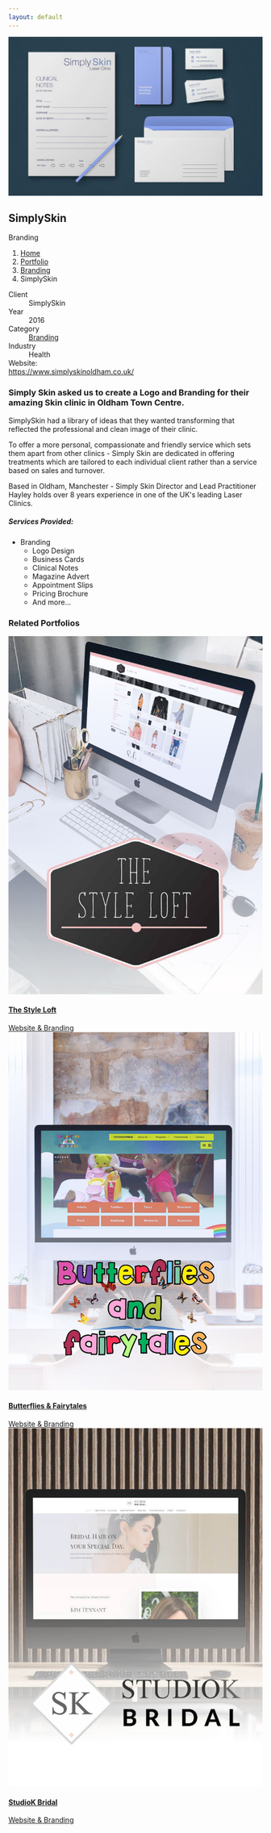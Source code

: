 ```yaml
---
layout: default
---
```

<section class="bg-primary-3 min-vh-80 overlay text-light d-flex align-items-end py-5 jarallax" data-overlay data-jarallax data-speed="0.2">
    <img src="/assets/portfolio/simply-skin/banner.jpg" alt="" class="jarallax-img">
    <div class="container">
        <div class="row">
            <div class="col">
                <h1 class="display-4 mb-1">SimplySkin</h1>
                <span class="lead">Branding</span>
            </div>
        </div>
        <div class="row my-3">
            <div class="col">
                <nav aria-label="breadcrumb">
                    <ol class="breadcrumb">
                        <li class="breadcrumb-item">
                            <a href="/">Home</a>
                        </li>
                        <li class="breadcrumb-item">
                            <a href="/portfolio/">Portfolio</a>
                        </li>
                        <li class="breadcrumb-item">
                            <a href="/portfolio/category/branding">Branding</a>
                        </li>
                        <li class="breadcrumb-item active" aria-current="page">SimplySkin</li>
                    </ol>
                </nav>
            </div>
        </div>
    </div>
</section>
<section>
    <div class="container">
        <div class="row">
            <div class="col-md-4 mb-4 mb-md-0">
            <dl class="row mt-4">
                <dt class="col-3 mb-2">Client</dt>
                <dd class="col-9 mb-2">SimplySkin</dd>
                <dt class="col-3 mb-2">Year</dt>
                <dd class="col-9 mb-2">2016</dd>
                <dt class="col-3 mb-2">Category</dt>
                <dd class="col-9 mb-2"><a href="/portfolio/category/branding">Branding</a></dd>
                <dt class="col-3 mb-2">Industry</dt>
                <dd class="col-9 mb-2">Health</dd>
                <dt class="col-3 mb-2">Website:</dt>
                <dd class="col-9 mb-2">
                </dd>
                <dt class="col-12 mb-2"><a href="https://www.simplyskinoldham.co.uk/" style="word-break:break-all" target="_blank">https://www.simplyskinoldham.co.uk/</a></dt>
            </dl>
            </div>
            <div class="col">
                <div class="row justify-content-center">
                    <div class="col-lg-11">
                        <div class="mb-4">
                            <h3>Simply Skin asked us to create a Logo and Branding for their amazing Skin clinic in Oldham Town Centre.</h3>
                        </div>
                        <p>
                            SimplySkin had a library of ideas that they wanted transforming that reflected the professional and clean image of their clinic.
                        </p>
                        <p>
                        To offer a more personal, compassionate and friendly service which sets them apart from other clinics - Simply Skin are dedicated in offering treatments which are tailored to each individual client rather than a service based on sales and turnover. </p>
                        <p>Based in Oldham, Manchester - Simply Skin Director and Lead Practitioner Hayley holds over 8 years experience in one of the UK's leading Laser Clinics.</p>
                        <h5 class="mt-5">Services Provided:</h5>
                        <ul class="mb-5">
                                            <li>Branding
                                                <ul>
                                                    <li>Logo Design</li>
                                                    <li>Business Cards</li>
                                                    <li>Clinical Notes</li>
                                                    <li>Magazine Advert</li>
                                                    <li>Appointment Slips</li>
                                                    <li>Pricing Brochure</li>
                                                    <li>And more...</li>      
                                                </ul>
                                            </li>
                                        </ul>
                    </div>
                </div>
            </div>
        </div>
    </div>
</section>
<section class="bg-primary-alt">
            <div class="container">
                <div class="row mb-4">
                    <div class="col">
                        <h3 class="h2">Related Portfolios</h3>
                    </div>
                </div>
                <div class="row">
                    <div class="col-sm-6 col-lg-4 mb-4">
                        <a href="/portfolio/the-style-loft">
                            <img src="/assets/portfolio/style-loft/description.jpg" class="rounded mb-3">
                            <h4 class="mb-1">The Style Loft</h4>
                            <div class="text-small text-muted">Website & Branding</div>
                        </a>
                    </div>
                    <div class="col-sm-6 col-lg-4 mb-4">
                        <a href="/portfolio/butterflies-and-fairytales">
                            <img src="/assets/portfolio/butterflies-and-fairytales/description.jpg" class="rounded mb-3">
                            <h4 class="mb-1">Butterflies & Fairytales</h4>
                            <div class="text-small text-muted">Website & Branding</div>
                        </a>
                    </div>
                     <div class="col-sm-6 col-lg-4 mb-4">
                        <a href="/portfolio/studiok-bridal">
                            <img src="/assets/portfolio/studiok-bridal/description.jpg" class="rounded mb-3">
                            <h4 class="mb-1">StudioK Bridal</h4>
                            <div class="text-small text-muted">Website & Branding</div>
                        </a>
                    </div>
                </div>
            </div>
        </section>